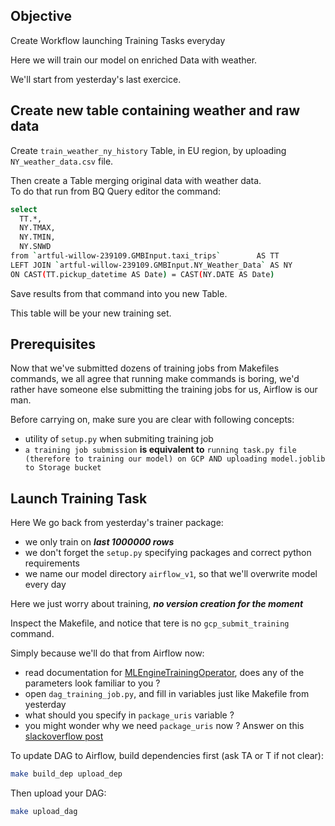 ## Objective

Create Workflow launching Training Tasks everyday

Here we will train our model on enriched Data with weather.

We'll start from yesterday's last exercice. 

## Create new table containing weather and raw data

Create `train_weather_ny_history` Table, in EU region, by uploading `NY_weather_data.csv` file.

Then create a Table merging original data with weather data.  
To do that run from BQ Query editor the command:
```bash
select
  TT.*,
  NY.TMAX,
  NY.TMIN,
  NY.SNWD
from `artful-willow-239109.GMBInput.taxi_trips`        AS TT
LEFT JOIN `artful-willow-239109.GMBInput.NY_Weather_Data` AS NY
ON CAST(TT.pickup_datetime AS Date) = CAST(NY.DATE AS Date)
``` 

Save results from that command into you new Table.

This table will be your new training set.  

## Prerequisites


Now that we've submitted dozens of training jobs from Makefiles commands, we all agree that running make commands is boring, we'd rather have someone else submitting the training jobs for us, Airflow is our man. 

Before carrying on, make sure you are clear with following concepts:  

- utility of `setup.py` when submiting training job
- `a training job submission` **is equivalent to** `running task.py file (therefore to training our model) on GCP AND uploading model.joblib to Storage bucket`


## Launch Training Task

Here We go back from yesterday's trainer package:
- we only train on **_last 1000000 rows_**
- we don't forget the `setup.py` specifying packages and correct python requirements 
- we name our model directory `airflow_v1`, so that we'll overwrite model every day

Here we just worry about training, **_no version creation for the moment_**

Inspect the Makefile, and notice that tere is no `gcp_submit_training` command.

Simply because we'll do that from Airflow now:
- read documentation for [MLEngineTrainingOperator](https://airflow.apache.org/_api/airflow/contrib/operators/mlengine_operator/index.html#airflow.contrib.operators.mlengine_operator.MLEngineTrainingOperator), does any of the parameters look familiar to you ?  
- open `dag_training_job.py`, and fill in variables just like Makefile from yesterday
- what should you specify in `package_uris` variable ? 
- you might wonder why we need `package_uris` now ? Answer on this [slackoverflow post](https://stackoverflow.com/questions/54401965/airflow-ml-engine-package-uri)


To update DAG to Airflow, build dependencies first (ask TA or T if not clear):

```bash
make build_dep upload_dep
``` 
Then upload your DAG:

```bash
make upload_dag 
``` 



